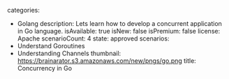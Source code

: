 categories:
  - Golang
description: Lets learn how to develop a concurrent application in Go language.
isAvailable: true
isNew: false
isPremium: false
license: Apache
scenarioCount: 4
state: approved
scenarios:
  - Understand Goroutines
  - Understanding Channels
thumbnail: https://brainarator.s3.amazonaws.com/new/pngs/go.png
title: Concurrency in Go
